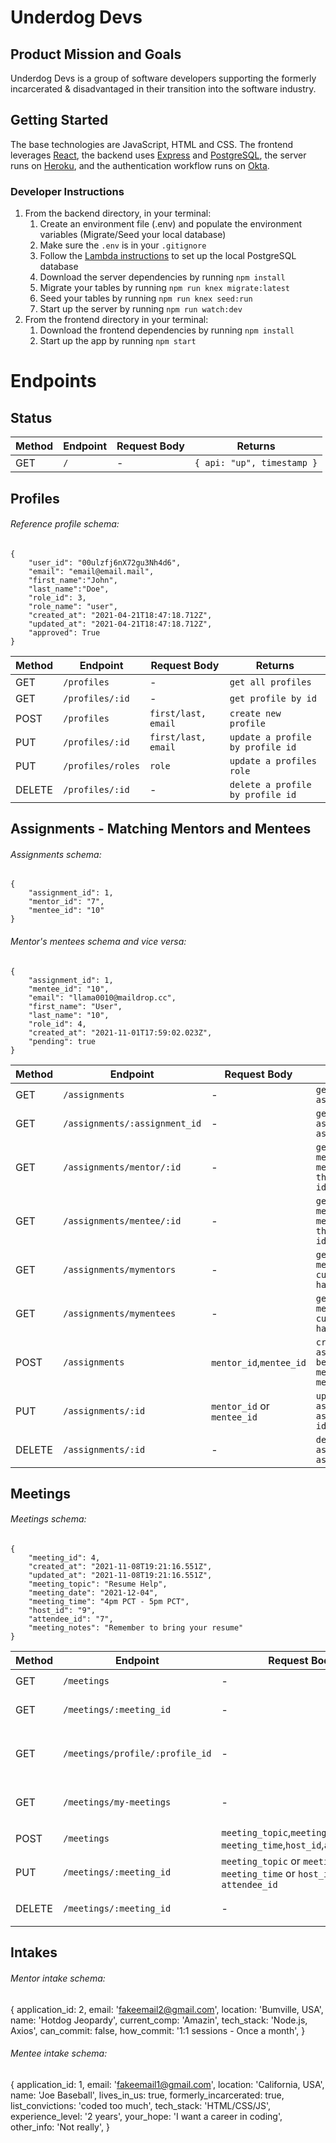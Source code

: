 # Underdog Devs

## Product Mission and Goals

Underdog Devs is a group of software developers supporting the formerly incarcerated & disadvantaged in their transition into the software industry.

## Getting Started

The base technologies are JavaScript, HTML and CSS. The frontend leverages [React](https://reactjs.org/), the backend uses [Express](https://expressjs.com/) and [PostgreSQL](https://www.postgresql.org/), the server runs on [Heroku](https://www.heroku.com/), and the authentication workflow runs on [Okta](https://developer.okta.com/okta-sdk-nodejs/jsdocs/).

### Developer Instructions

1. From the backend directory, in your terminal:
   1. Create an environment file (.env) and populate the environment variables (Migrate/Seed your local database)
   1. Make sure the `.env` is in your `.gitignore`
   1. Follow the [Lambda instructions](https://docs.labs.lambdaschool.com/api/#setup-postgres) to set up the local PostgreSQL database
   1. Download the server dependencies by running `npm install`
   1. Migrate your tables by running `npm run knex migrate:latest`
   1. Seed your tables by running `npm run knex seed:run`
   1. Start up the server by running `npm run watch:dev`
1. From the frontend directory in your terminal:
   1. Download the frontend dependencies by running `npm install`
   1. Start up the app by running `npm start`

# Endpoints

## Status

| Method | Endpoint | Request Body | Returns                    |
| ------ | -------- | ------------ | -------------------------- |
| GET    | `/`      | -            | `{ api: "up", timestamp }` |

## Profiles

###### Reference profile schema:

    {
        "user_id": "00ulzfj6nX72gu3Nh4d6",
        "email": "email@email.mail",
        "first_name":"John",
        "last_name":"Doe",
        "role_id": 3,
        "role_name": "user",
        "created_at": "2021-04-21T18:47:18.712Z",
        "updated_at": "2021-04-21T18:47:18.712Z",
        "approved": True
    }

| Method | Endpoint          | Request Body        | Returns                          |
| ------ | ----------------- | ------------------- | -------------------------------- |
| GET    | `/profiles`       | -                   | `get all profiles`               |
| GET    | `/profiles/:id`   | -                   | `get profile by id`              |
| POST   | `/profiles`       | `first/last, email` | `create new profile`             |
| PUT    | `/profiles/:id`   | `first/last, email` | `update a profile by profile id` |
| PUT    | `/profiles/roles` | `role`              | `update a profiles role`         |
| DELETE | `/profiles/:id`   | -                   | `delete a profile by profile id` |

## Assignments - Matching Mentors and Mentees

###### Assignments schema:

    {
        "assignment_id": 1,
        "mentor_id": "7",
        "mentee_id": "10"
    }

###### Mentor's mentees schema and vice versa:

    {
        "assignment_id": 1,
        "mentee_id": "10",
        "email": "llama0010@maildrop.cc",
        "first_name": "User",
        "last_name": "10",
        "role_id": 4,
        "created_at": "2021-11-01T17:59:02.023Z",
        "pending": true
    }

| Method | Endpoint                      | Request Body               | Returns                                               |
| ------ | ----------------------------- | -------------------------- | ----------------------------------------------------- |
| GET    | `/assignments`                | -                          | `get all assignments`                                 |
| GET    | `/assignments/:assignment_id` | -                          | `get assignment by assignment id`                     |
| GET    | `/assignments/mentor/:id`     | -                          | `get all the mentees a mentor has by the mentor's id` |
| GET    | `/assignments/mentee/:id`     | -                          | `get all the mentors a mentee has by the mentee's id` |
| GET    | `/assignments/mymentors`      | -                          | `get all the mentors the current user has`            |
| GET    | `/assignments/mymentees`      | -                          | `get all the mentees the current user has`            |
| POST   | `/assignments`                | `mentor_id`,`mentee_id`    | `create a new assignment between a mentor and mentee` |
| PUT    | `/assignments/:id`            | `mentor_id` or `mentee_id` | `update a assignment by assignment id,`               |
| DELETE | `/assignments/:id`            | -                          | `delete assignment by assignment_id`                  |

## Meetings

###### Meetings schema:

    {
        "meeting_id": 4,
        "created_at": "2021-11-08T19:21:16.551Z",
        "updated_at": "2021-11-08T19:21:16.551Z",
        "meeting_topic": "Resume Help",
        "meeting_date": "2021-12-04",
        "meeting_time": "4pm PCT - 5pm PCT",
        "host_id": "9",
        "attendee_id": "7",
        "meeting_notes": "Remember to bring your resume"
    }

| Method | Endpoint                        | Request Body                                                                      | Returns                                           |
| ------ | ------------------------------- | --------------------------------------------------------------------------------- | ------------------------------------------------- |
| GET    | `/meetings`                     | -                                                                                 | `get all meetings`                                |
| GET    | `/meetings/:meeting_id`         | -                                                                                 | `get meeting by meeting id`                       |
| GET    | `/meetings/profile/:profile_id` | -                                                                                 | `get all the meetings a profile_id has scheduled` |
| GET    | `/meetings/my-meetings`         | -                                                                                 | `get all the meetings the current user has`       |
| POST   | `/meetings`                     | `meeting_topic`,`meeting_date`, `meeting_time`,`host_id`,`attendee_id`,           | `create a new meeting`                            |
| PUT    | `/meetings/:meeting_id`         | `meeting_topic` or `meeting_date` or `meeting_time` or `host_id` or `attendee_id` | `update a meeting by meeting_id,`                 |
| DELETE | `/meetings/:meeting_id`         | -                                                                                 | `delete meeting by meeting_id`                    |

## Intakes

###### Mentor intake schema:

  {
    application_id: 2,
    email: 'fakeemail2@gmail.com',
    location: 'Bumville, USA',
    name: 'Hotdog Jeopardy',
    current_comp: 'Amazin',
    tech_stack: 'Node.js, Axios',
    can_commit: false,
    how_commit: '1:1 sessions - Once a month',
  }

###### Mentee intake schema:

  {
    application_id: 1,
    email: 'fakeemail1@gmail.com',
    location: 'California, USA',
    name: 'Joe Baseball',
    lives_in_us: true,
    formerly_incarcerated: true,
    list_convictions: 'coded too much',
    tech_stack: 'HTML/CSS/JS',
    experience_level: '2 years',
    your_hope: 'I want a career in coding',
    other_info: 'Not really',
  }
